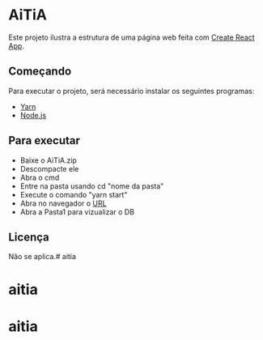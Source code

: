 # AiTiA

Este projeto ilustra a estrutura de uma página web feita com [Create React App](https://github.com/facebook/create-react-app).
## Começando

Para executar o projeto, será necessário instalar os seguintes programas:

- [Yarn](https://classic.yarnpkg.com/pt-BR/docs/install/#windows-stable)
- [Node.js](https://nodejs.org/en/)


## Para executar

- Baixe o AiTiA.zip
- Descompacte ele 
- Abra o cmd
- Entre na pasta usando cd "nome da pasta"
- Execute o comando "yarn start"
- Abra no navegador o [URL](https://localhost:3000//)
- Abra a Pasta1 para vizualizar o DB



## Licença
Não se aplica.# aitia
# aitia
# aitia
